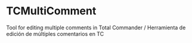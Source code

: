 # TCMultiComment
Tool for editing multiple comments in Total Commander / Herramienta de edición de múltiples comentarios en TC
